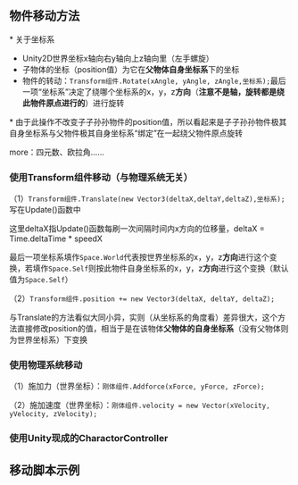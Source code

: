## 物件移动方法 

\* 关于坐标系 

- Unity2D世界坐标x轴向右y轴向上z轴向里（左手螺旋） 
- 子物体的坐标（position值）为它在**父物体自身坐标系**下的坐标 
- 物件的转动：`Transform组件.Rotate(xAngle, yAngle, zAngle,坐标系);`最后一项“坐标系”决定了绕哪个坐标系的x，y，z**方向**（**注意不是轴，旋转都是绕此物件原点进行的**）进行旋转 

\* 由于此操作不改变子子孙孙物件的position值，所以看起来是子子孙孙物件极其自身坐标系与父物件极其自身坐标系“绑定”在一起绕父物件原点旋转

more：四元数、欧拉角……   

### 使用Transform组件移动（与物理系统无关） 

（1）`Transform组件.Translate(new Vector3(deltaX,deltaY,deltaZ),坐标系);`写在Update()函数中 

这里deltaX指Update()函数每刷一次间隔时间内x方向的位移量，deltaX = Time.deltaTime * speedX 

最后一项坐标系填作`Space.World`代表按世界坐标系的x，y，z**方向**进行这个变换，若填作`Space.Self`则按此物件自身坐标系的x，y，z**方向**进行这个变换（默认值为`Space.Self`） 
 
（2）`Transform组件.position += new Vector3(deltaX, deltaY, deltaZ);` 

与Translate的方法看似大同小异，实则（从坐标系的角度看）差异很大，这个方法直接修改position的值，相当于是在该物体**父物体的自身坐标系**（没有父物体则为世界坐标系）下变换

### 使用物理系统移动 

（1）施加力（世界坐标）：`刚体组件.Addforce(xForce, yForce, zForce);` 

（2）施加速度（世界坐标）：`刚体组件.velocity = new Vector(xVelocity, yVelocity, zVelocity);` 

### 使用Unity现成的CharactorController 

## 移动脚本示例 

```C#

```
